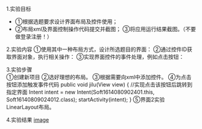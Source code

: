1.实验目标
+  ①根据选题要求设计界面布局及控件使用；
+  ②布局xml及界面控制操作代码提交并截图；
  ③将应用运行结果截图。（不要做登录注册！）
  
2.实验内容
  ①使用其中一种布局方式，设计所选题目的界面：
  ②通过控件ID获取界面对象，执行相关操作：
  ③实现界面控件的事件处理，例如点击按钮：
  
3.实验步骤  
  ①创建新项目
  ②选好理想的布局。
  ③根据需要向xml中添加控件。
  ④为点击按钮添加触发事件代码
   public void jilu(View view) {
       //实现点击该按钮后跳转到指定界面
        Intent intent = new Intent(Soft1614080902401.this, Soft16140809024012.class);
        startActivity(intent);
    }
   ⑤界面2实验LinearLayout布局。
   
4.实验结果
  [image](https://github.com/uzi-up/android-labs-2018/blob/master/soft1614080902401/%E5%AE%9E%E9%AA%8C4/%E5%BE%AE%E4%BF%A1%E5%9B%BE%E7%89%87_20180529195037.png)
